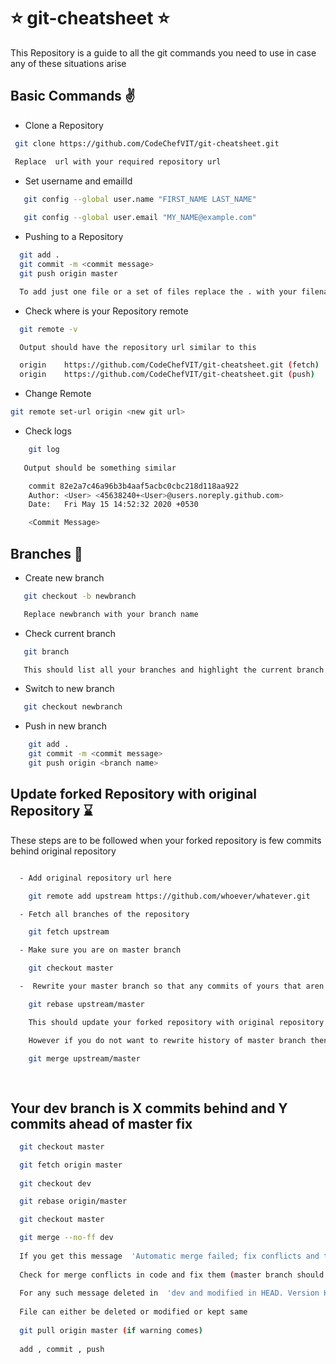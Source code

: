 # :star: git-cheatsheet  :star:

This Repository is a guide to all the git commands you need to use in case any of these situations arise

## Basic Commands :v:

- Clone a Repository
```sh
 git clone https://github.com/CodeChefVIT/git-cheatsheet.git

 Replace  url with your required repository url  
```
- Set username and emailId
```sh
   git config --global user.name "FIRST_NAME LAST_NAME"
   
   git config --global user.email "MY_NAME@example.com"
```
- Pushing to a Repository
```sh
  git add .
  git commit -m <commit message>
  git push origin master

  To add just one file or a set of files replace the . with your filename in first command
```

- Check where is your Repository remote 
```sh
  git remote -v

  Output should have the repository url similar to this 

  origin	https://github.com/CodeChefVIT/git-cheatsheet.git (fetch)
  origin	https://github.com/CodeChefVIT/git-cheatsheet.git (push)

```

- Change Remote 
```sh
git remote set-url origin <new git url>

```

- Check logs
```sh 
    git log 
   
   Output should be something similar 

    commit 82e2a7c46a96b3b4aaf5acbc0cbc218d118aa922
    Author: <User> <45638240+<User>@users.noreply.github.com>
    Date:   Fri May 15 14:52:32 2020 +0530

    <Commit Message>
```

## Branches :deciduous_tree:	

- Create new branch
```sh
   git checkout -b newbranch

   Replace newbranch with your branch name
```

- Check current branch
```sh
   git branch

   This should list all your branches and highlight the current branch in green
```

- Switch to new branch
```sh
   git checkout newbranch

```

- Push in new branch
```sh
    git add .
    git commit -m <commit message>
    git push origin <branch name>

```

## Update forked Repository with original Repository  :hourglass:	

  These steps are to be followed when your forked repository is few commits behind original repository

```sh

  - Add original repository url here 

    git remote add upstream https://github.com/whoever/whatever.git

  - Fetch all branches of the repository

    git fetch upstream

  - Make sure you are on master branch

    git checkout master

  -  Rewrite your master branch so that any commits of yours that aren not already in upstream/master are replayed on top of that other branch

    git rebase upstream/master

    This should update your forked repository with original repository

    However if you do not want to rewrite history of master branch then replace last command with this

    git merge upstream/master
    
 

```

## Your dev branch is X commits behind and Y commits ahead of master fix 

```sh
  git checkout master

  git fetch origin master
 
  git checkout dev

  git rebase origin/master

  git checkout master

  git merge --no-ff dev
  
  If you get this message  'Automatic merge failed; fix conflicts and then commit the result'
  
  Check for merge conflicts in code and fix them (master branch should have required files now)
  
  For any such message deleted in  'dev and modified in HEAD. Version HEAD of requirements.txt left in tree' 
  
  File can either be deleted or modified or kept same
  
  git pull origin master (if warning comes)
  
  add , commit , push 


```
  
